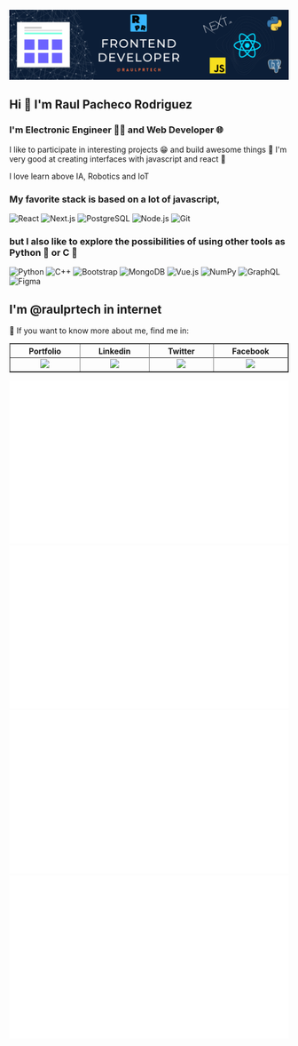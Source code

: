 ![](https://raw.githubusercontent.com/RaulprTech/RaulprTech/master/5.png)

## Hi 👋   I'm **Raul Pacheco Rodriguez**

### I'm Electronic Engineer 👨‍🔬 and Web Developer 🌐

I like to participate in interesting projects 😁 and build awesome things 🧩 I'm very good at creating interfaces with javascript and react 🚀

I love learn above IA, Robotics and IoT 

### My favorite stack is based on a lot of javascript, 

![React](https://img.shields.io/static/v1?style=for-the-badge&message=React&color=222222&logo=React&logoColor=61DAFB&label=)
![Next.js](https://img.shields.io/static/v1?style=for-the-badge&message=Next.js&color=000000&logo=Next.js&logoColor=FFFFFF&label=)
![PostgreSQL](https://img.shields.io/static/v1?style=for-the-badge&message=PostgreSQL&color=4169E1&logo=PostgreSQL&logoColor=FFFFFF&label=)
![Node.js](https://img.shields.io/static/v1?style=for-the-badge&message=Node.js&color=339933&logo=Node.js&logoColor=FFFFFF&label=)
![Git](https://img.shields.io/static/v1?style=for-the-badge&message=Git&color=F05032&logo=Git&logoColor=FFFFFF&label=)


### but I also like to explore the possibilities of using other tools as Python 🐍 or C 👾

![Python](https://img.shields.io/static/v1?style=for-the-badge&message=Python&color=3776AB&logo=Python&logoColor=FFFFFF&label=)
![C++](https://img.shields.io/static/v1?style=for-the-badge&message=C%2B%2B&color=00599C&logo=C%2B%2B&logoColor=FFFFFF&label=)
![Bootstrap](https://img.shields.io/static/v1?style=for-the-badge&message=Bootstrap&color=7952B3&logo=Bootstrap&logoColor=FFFFFF&label=)
![MongoDB](https://img.shields.io/static/v1?style=for-the-badge&message=MongoDB&color=47A248&logo=MongoDB&logoColor=FFFFFF&label=)
![Vue.js](https://img.shields.io/static/v1?style=for-the-badge&message=Vue.js&color=222222&logo=Vue.js&logoColor=4FC08D&label=)
![NumPy](https://img.shields.io/static/v1?style=for-the-badge&message=NumPy&color=013243&logo=NumPy&logoColor=FFFFFF&label=)
![GraphQL](https://img.shields.io/static/v1?style=for-the-badge&message=GraphQL&color=E10098&logo=GraphQL&logoColor=FFFFFF&label=)
![Figma](https://img.shields.io/static/v1?style=for-the-badge&message=Figma&color=F24E1E&logo=Figma&logoColor=FFFFFF&label=)


<!-- <table align="center">
  <tr>
  </tr>
  <tr align="center">
    <td width="10%">
      <img width="80%" src="https://www.vectorlogo.zone/logos/reactjs/reactjs-ar21.svg">
    </td>
    <td width="10%">
      <img width="90%" src="https://www.vectorlogo.zone/logos/tailwindcss/tailwindcss-ar21.svg">
    </td>
    <td width="10%">
      <img width="80%" src="https://www.vectorlogo.zone/logos/nodejs/nodejs-ar21.svg">
    </td>
    <td width="10%">
      <img width="80%" src="https://www.vectorlogo.zone/logos/mongodb/mongodb-ar21.svg">
    </td>
    <td width="10%">
      <img width="80%" src="https://www.vectorlogo.zone/logos/python/python-horizontal.svg">
    </td>
    <td width="10%">
      <img width="80%" src="https://www.vectorlogo.zone/logos/getbootstrap/getbootstrap-ar21.svg">
    </td>
  </tr>
</table> -->


## I'm @raulprtech in internet


🔎 If you want to know more about me, find me in:

 
<table align="center" border="1" >
  <thead>
    <th>Portfolio</th>
    <th>Linkedin</th>
    <th>Twitter</th>
    <th>Facebook</th>
  </thead>
  <tr></tr>
  <tr align="center">
    <td width="10%">
      <a href="https://raulprtech.netlify.app/">
        <img width="20%" src="https://raulprtech.netlify.app/static/logo-616523d5edf673bc6ed72190727931a1.png">
      </a>
    </td>
    <td width="10%">
      <a href="https://www.linkedin.com/in/raulprtech">
        <img width="50%" src="https://www.vectorlogo.zone/logos/linkedin/linkedin-ar21.svg">
      </a>
    </td>
    <td width="10%">
      <a href="https://twitter.com/raulprtech">
        <img width="50%" src="https://www.vectorlogo.zone/logos/twitter/twitter-ar21.svg">
      </a>
    </td>
    <td width="10%">
      <a href="https://www.facebook.com/RaulprTech">
        <img width="50%" src="https://www.vectorlogo.zone/logos/facebook/facebook-ar21.svg">
      </a>
    </td>
  </tr>
</table>

<!--
**RaulprTech/RaulprTech** is a ✨ _special_ ✨ repository because its `README.md` (this file) appears on your GitHub profile.

Here are some ideas to get you started:

- 🔭 I’m currently working on ...
- 🌱 I’m currently learning ...
- 👯 I’m looking to collaborate on ...
- 🤔 I’m looking for help with ...
- 💬 Ask me about ...
- 📫 How to reach me: ...
- 😄 Pronouns: ...
- ⚡ Fun fact: ...
-->

![](https://raw.githubusercontent.com/RaulprTech/github-stats/master/generated/overview.svg#gh-dark-mode-only)
![](https://raw.githubusercontent.com/RaulprTech/github-stats/master/generated/overview.svg#gh-light-mode-only)
![](https://raw.githubusercontent.com/RaulprTech/github-stats/master/generated/languages.svg#gh-dark-mode-only)
![](https://raw.githubusercontent.com/RaulprTech/github-stats/master/generated/languages.svg#gh-light-mode-only)
